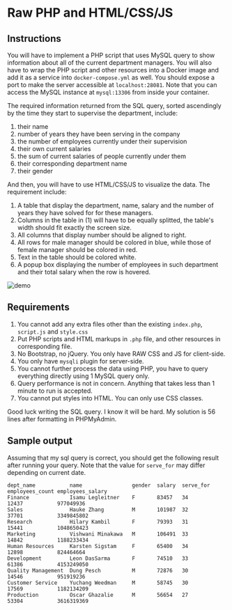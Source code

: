 # Raw PHP and HTML/CSS/JS

## Instructions
You will have to implement a PHP script that uses MySQL query to show information about all of the current department managers. 
You will also have to wrap the PHP script and other resources into a Docker image and add it as a service into `docker-compose.yml` as well. You should expose a port to make the server accessible at `localhost:28081`. Note that you can access the MySQL instance at `mysql:13306` from inside your container.

The required information returned from the SQL query, sorted ascendingly by the time they start to supervise the department, include:  
1. their name
2. number of years they have been serving in the company
3. the number of employees currently under their supervision
4. their own current salaries
5. the sum of current salaries of people currently under them
6. their corresponding department name
7. their gender

And then, you will have to use HTML/CSS/JS to visualize the data. The requirement include:
1. A table that display the department, name, salary and the number of years they have solved for for these managers.
2. Columns in the table in (1) will have to be equally splitted, the table's width should fit exactly the screen size.
3. All columns that display number should be aligned to right.
4. All rows for male manager should be colored in blue, while those of female manager should be colored in red.
5. Text in the table should be colored white.
6. A popup box displaying the number of employees in such department and their total salary when the row is hovered.

![demo](https://i.ibb.co/Vtj3PJK/Screenshot-from-2019-06-26-16-35-49.png)

## Requirements
1. You cannot add any extra files other than the existing `index.php`, `script.js` and `style.css`
2. Put PHP scripts and HTML markups in `.php` file, and other resources in corresponding file.
3. No Bootstrap, no jQuery. You only have RAW CSS and JS for client-side.
4. You only have `mysqli` plugin for server-side.
5. You cannot further process the data using PHP, you have to query everything directly using 1 MySQL query only.
6. Query performance is not in concern. Anything that takes less than 1 minute to run is accepted.
7. You cannot put styles into HTML. You can only use CSS classes.


Good luck writing the SQL query. I know it will be hard. My solution is 56 lines after formatting in PHPMyAdmin.

## Sample output
Assuming that my sql query is correct, you should get the following result after running your query. Note that the value for `serve_for` may differ depending on current date.
```
dept_name	        name	            gender	salary	serve_for	employees_count	employees_salary	
Finance	            Isamu Legleitner	F	    83457	34	        12437	        977049936	
Sales	            Hauke Zhang	        M	    101987	32	        37701	        3349845802	
Research	        Hilary Kambil	    F	    79393	31	        15441	        1048650423	
Marketing	        Vishwani Minakawa	M	    106491	33	        14842	        1188233434	
Human Resources	    Karsten Sigstam	    F	    65400	34	        12898	        824464664	
Development	        Leon DasSarma	    F	    74510	33	        61386	        4153249050	
Quality Management	Dung Pesch	        M	    72876	30	        14546	        951919236	
Customer Service	Yuchang Weedman	    M	    58745	30	        17569	        1182134209	
Production	        Oscar Ghazalie	    M	    56654	27	        53304	        3616319369	

```